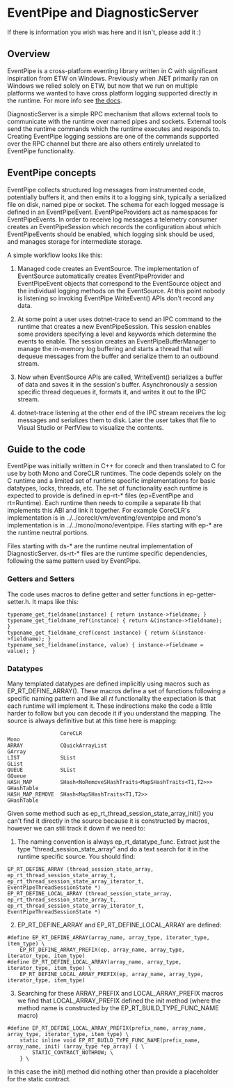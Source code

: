 # EventPipe and DiagnosticServer

If there is information you wish was here and it isn't, please add it :)

## Overview

EventPipe is a cross-platform eventing library written in C with significant inspiration from ETW
on Windows. Previously when .NET primarily ran on Windows we relied solely on ETW, but now that
we run on multiple platforms we wanted to have cross platform logging supported directly in the
runtime. For more info see [the docs](https://learn.microsoft.com/en-us/dotnet/core/diagnostics/eventpipe).

DiagnosticServer is a simple RPC mechanism that allows external tools to communicate with the
runtime over named pipes and sockets. External tools send the runtime commands which the runtime
executes and responds to. Creating EventPipe logging sessions are one of the commands supported
over the RPC channel but there are also others entirely unrelated to EventPipe functionality.

## EventPipe concepts

EventPipe collects structured log messages from instrumented code, potentially buffers it, and then
emits it to a logging sink, typically a serialized file on disk, named pipe or socket. The schema for
each logged message is defined in an EventPipeEvent. EventPipeProviders act as namespaces for
EventPipeEvents. In order to receive log messages a telemetry consumer creates an EventPipeSession
which records the configuration about which EventPipeEvents should be enabled, which logging
sink should be used, and manages storage for intermediate storage.

A simple workflow looks like this:
1. Managed code creates an EventSource. The implementation of EventSource automatically creates
EventPipeProvider and EventPipeEvent objects that correspond to the EventSource object and the
individual logging methods on the EventSource. At this point nobody is listening so invoking
EventPipe WriteEvent() APIs don't record any data.

2. At some point a user uses dotnet-trace to send an IPC command to the runtime that creates
a new EventPipeSession. This session enables some providers specifying a level and keywords
which determine the events to enable. The session creates an EventPipeBufferManager to manage
the in-memory log buffering and starts a thread that will dequeue messages from the buffer
and serialize them to an outbound stream.

3. Now when EventSource APIs are called, WriteEvent() serializes a buffer of data and saves it
in the session's buffer. Asynchronously a session specific thread dequeues it, formats it, and
writes it out to the IPC stream.

4. dotnet-trace listening at the other end of the IPC stream receives the log messages and
serializes them to disk. Later the user takes that file to Visual Studio or PerfView to visualize
the contents.


## Guide to the code

EventPipe was initially written in C++ for coreclr and then translated to C for use by both Mono and
CoreCLR runtimes. The code depends solely on the C runtime and a limited set of runtime specific
implementations for basic datatypes, locks, threads, etc. The set of functionality each runtime is
expected to provide is defined in ep-rt-* files (ep=EventPipe and rt=Runtime). Each runtime then
needs to compile a separate lib that implements this ABI and link it together. For example CoreCLR's
implementation is in ../../coreclr/vm/eventing/eventpipe and mono's implementation is in
../../mono/mono/eventpipe. Files starting with ep-* are the runtime neutral portions.

Files starting with ds-* are the runtime neutral implementation of DiagnosticServer. ds-rt-* files
are the runtime specific dependencies, following the same pattern used by EventPipe.

### Getters and Setters

The code uses macros to define getter and setter functions in ep-getter-setter.h. It maps like this:
```
typename_get_fieldname(instance) { return instance->fieldname; }
typename_get_fieldname_ref(instance) { return &(instance->fieldname); }
typename_get_fieldname_cref(const instance) { return &(instance->fieldname); }
typename_set_fieldname(instance, value) { instance->fieldname = value); }
```


### Datatypes

Many templated datatypes are defined implicitly using macros such as EP_RT_DEFINE_ARRAY().
These macros define a set of functions following a specific naming pattern and like all *rt*
functionality the expectation is that each runtime will implement it. These indirections make the
code a little harder to follow but you can decode it if you understand the mapping. The source is
always definitive but at this time here is mapping:

````
                 CoreCLR                                               Mono
ARRAY            CQuickArrayList                                       GArray
LIST             SList                                                 GList
QUEUE            SList                                                 GQueue
HASH_MAP         SHash<NoRemoveSHashTraits<MapSHashTraits<T1,T2>>>     GHashTable
HASH_MAP_REMOVE  SHash<MapSHashTraits<T1,T2>>                          GHashTable
````

Given some method such as ep_rt_thread_session_state_array_init() you can't find it directly in the
source because it is constructed by macros, however we can still track it down if we need to:
1. The naming convention is always ep_rt_datatype_func. Extract just the type
   "thread_session_state_array" and do a text search for it in the runtime specific source.
   You should find:
```
EP_RT_DEFINE_ARRAY (thread_session_state_array, ep_rt_thread_session_state_array_t, ep_rt_thread_session_state_array_iterator_t, EventPipeThreadSessionState *)
EP_RT_DEFINE_LOCAL_ARRAY (thread_session_state_array, ep_rt_thread_session_state_array_t, ep_rt_thread_session_state_array_iterator_t, EventPipeThreadSessionState *)
```
2. EP_RT_DEFINE_ARRAY and EP_RT_DEFINE_LOCAL_ARRAY are defined:
```
#define EP_RT_DEFINE_ARRAY(array_name, array_type, iterator_type, item_type) \
	EP_RT_DEFINE_ARRAY_PREFIX(ep, array_name, array_type, iterator_type, item_type)
#define EP_RT_DEFINE_LOCAL_ARRAY(array_name, array_type, iterator_type, item_type) \
	EP_RT_DEFINE_LOCAL_ARRAY_PREFIX(ep, array_name, array_type, iterator_type, item_type)
```
3. Searching for these ARRAY_PREFIX and LOCAL_ARRAY_PREFIX macros we find that LOCAL_ARRAY_PREFIX defined the
init method (where the method name is constructed by the EP_RT_BUILD_TYPE_FUNC_NAME macro)
```
#define EP_RT_DEFINE_LOCAL_ARRAY_PREFIX(prefix_name, array_name, array_type, iterator_type, item_type) \
	static inline void EP_RT_BUILD_TYPE_FUNC_NAME(prefix_name, array_name, init) (array_type *ep_array) { \
		STATIC_CONTRACT_NOTHROW; \
	} \
```
In this case the init() method did nothing other than provide a placeholder for the static contract.
